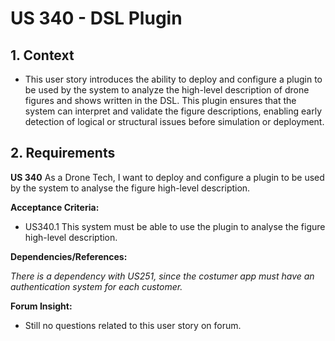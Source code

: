 # US 340 - DSL Plugin

## 1. Context

* This user story introduces the ability to deploy and configure a plugin to be used by the system to analyze the high-level description
of drone figures and shows written in the DSL. This plugin ensures that the system can interpret and validate the figure descriptions, enabling
early detection of logical or structural issues before simulation or deployment.

## 2. Requirements

**US 340** As a Drone Tech, I want to deploy and configure a plugin to be used by the system to analyse the figure high-level description.

**Acceptance Criteria:**

- US340.1 This system must be able to use the plugin to analyse the figure high-level description.

**Dependencies/References:**

*There is a dependency with US251, since the costumer app must have an authentication system for each customer.*

**Forum Insight:**

* Still no questions related to this user story on forum.


